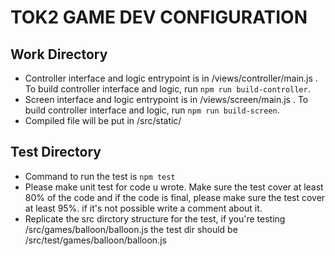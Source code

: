 # TOK2 GAME DEV CONFIGURATION

## Work Directory
* Controller interface and logic entrypoint is in /views/controller/main.js . To build controller interface and logic, run `npm run build-controller`.
* Screen interface and logic entrypoint is in /views/screen/main.js . To build controller interface and logic, run `npm run build-screen`.
* Compiled file will be put in /src/static/

## Test Directory
* Command to run the test is `npm test`
* Please make unit test for code u wrote. Make sure the test cover at least 80% of the code and if the code is final, please make sure the test cover at least 95%. if it's not possible write a comment about it.
* Replicate the src dirctory structure for the test, if you're testing /src/games/balloon/balloon.js the test dir should be /src/test/games/balloon/balloon.js
